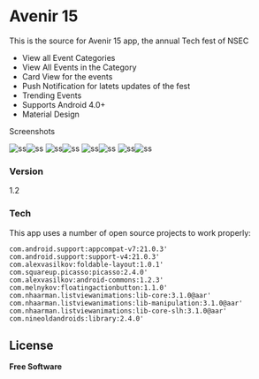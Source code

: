 # Avenir 15

This is the source for Avenir 15 app, the annual Tech fest of NSEC
- View all Event Categories
- View All Events in the Category
- Card View for the events
- Push Notification for latets updates of the fest
- Trending Events
- Supports Android 4.0+
- Material Design

Screenshots

![ss](https://raw.githubusercontent.com/pratyushcrd/avenir_15_android/master/screenshots/1.png)![ss](https://raw.githubusercontent.com/pratyushcrd/avenir_15_android/master/screenshots/2.png)
![ss](https://raw.githubusercontent.com/pratyushcrd/avenir_15_android/master/screenshots/3.png)![ss](https://raw.githubusercontent.com/pratyushcrd/avenir_15_android/master/screenshots/4.png)
![ss](https://raw.githubusercontent.com/pratyushcrd/avenir_15_android/master/screenshots/5.png)![ss](https://raw.githubusercontent.com/pratyushcrd/avenir_15_android/master/screenshots/6.png)
![ss](https://raw.githubusercontent.com/pratyushcrd/avenir_15_android/master/screenshots/7.png)![ss](https://raw.githubusercontent.com/pratyushcrd/avenir_15_android/master/screenshots/8.png)

### Version
1.2 

### Tech

This app uses a number of open source projects to work properly:

    com.android.support:appcompat-v7:21.0.3'
    com.android.support:support-v4:21.0.3'
    com.alexvasilkov:foldable-layout:1.0.1'
    com.squareup.picasso:picasso:2.4.0'
    com.alexvasilkov:android-commons:1.2.3'
    com.melnykov:floatingactionbutton:1.1.0'
    com.nhaarman.listviewanimations:lib-core:3.1.0@aar'
    com.nhaarman.listviewanimations:lib-manipulation:3.1.0@aar'
    com.nhaarman.listviewanimations:lib-core-slh:3.1.0@aar'
    com.nineoldandroids:library:2.4.0'




License
----


**Free Software**


